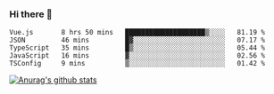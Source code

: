 ### Hi there 👋



<!--
**webB1an/webB1an** is a ✨ _special_ ✨ repository because its `README.md` (this file) appears on your GitHub profile.

Here are some ideas to get you started:

- 🔭 I’m currently working on ...
- 🌱 I’m currently learning ...
- 👯 I’m looking to collaborate on ...
- 🤔 I’m looking for help with ...
- 💬 Ask me about ...
- 📫 How to reach me: ...
- 😄 Pronouns: ...
- ⚡ Fun fact: ...
-->

<!--START_SECTION:waka-->

```text
Vue.js       8 hrs 50 mins   ████████████████████▒░░░░   81.19 %
JSON         46 mins         █▓░░░░░░░░░░░░░░░░░░░░░░░   07.17 %
TypeScript   35 mins         █▒░░░░░░░░░░░░░░░░░░░░░░░   05.44 %
JavaScript   16 mins         ▓░░░░░░░░░░░░░░░░░░░░░░░░   02.56 %
TSConfig     9 mins          ▒░░░░░░░░░░░░░░░░░░░░░░░░   01.42 %
```

<!--END_SECTION:waka-->


[![Anurag's github stats](https://github-readme-stats.vercel.app/api?username=webB1an&show_icons=true&theme=radical)](https://github.com/anuraghazra/github-readme-stats)

